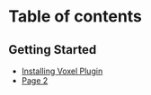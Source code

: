 # Table of contents

## Getting Started

* [Installing Voxel Plugin](README.md)
* [Page 2](getting-started/page-2.md)
